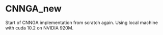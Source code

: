 # CNNGA_new
Start of CNNGA implementation from scratch again.  Using local machine with cuda 10.2 on NVIDIA 920M.
